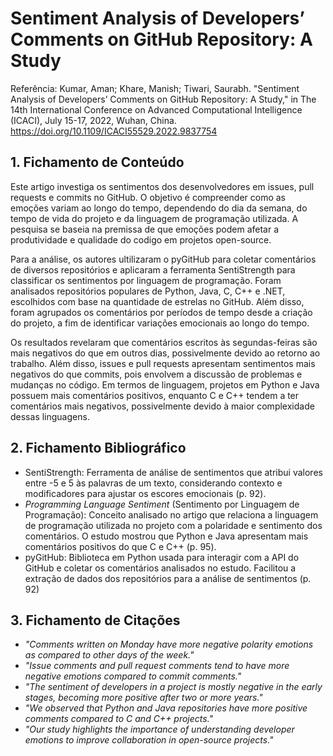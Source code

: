 # Sentiment Analysis of Developers’ Comments on GitHub Repository: A Study
Referência:
Kumar, Aman; Khare, Manish; Tiwari, Saurabh. "Sentiment Analysis of Developers’ Comments on GitHub Repository: A Study," in The 14th International Conference on Advanced Computational Intelligence (ICACI), July 15-17, 2022, Wuhan, China. https://doi.org/10.1109/ICACI55529.2022.9837754
## 1. Fichamento de Conteúdo

  Este artigo investiga os sentimentos dos desenvolvedores em issues, pull requests e commits no GitHub. O objetivo é compreender como as emoções variam ao longo do tempo, dependendo do dia da semana, do tempo de vida do projeto e da linguagem de programação utilizada. A pesquisa se baseia na premissa de que emoções podem afetar a produtividade e qualidade do codigo em projetos open-source.

Para a análise, os autores ultilizaram o pyGitHub para coletar comentários de diversos repositórios e aplicaram a ferramenta SentiStrength para classificar os sentimentos por linguagem de programação. Foram analisados repositórios populares de Python, Java, C, C++ e .NET, escolhidos com base na quantidade de estrelas no GitHub. Além disso, foram agrupados os comentários por períodos de tempo desde a criação do projeto, a fim de identificar variações emocionais ao longo do tempo.

Os resultados revelaram que comentários escritos às segundas-feiras são mais negativos do que em outros dias, possivelmente devido ao retorno ao trabalho. Além disso, issues e pull requests apresentam sentimentos mais negativos do que commits, pois envolvem a discussão de problemas e mudanças no código. Em termos de linguagem, projetos em Python e Java possuem mais comentários positivos, enquanto C e C++ tendem a ter comentários mais negativos, possivelmente devido à maior complexidade dessas linguagens.

## 2. Fichamento Bibliográfico
*    SentiStrength: Ferramenta de análise de sentimentos que atribui valores entre -5 e 5 às palavras de um texto, considerando contexto e modificadores para ajustar os escores emocionais (p. 92)​.
*   _Programming Language Sentiment_ (Sentimento por Linguagem de Programação): Conceito analisado no artigo que relaciona a linguagem de programação utilizada no projeto com a polaridade e sentimento dos comentários. O estudo mostrou que Python e Java apresentam mais comentários positivos do que C e C++ (p. 95).
*    pyGitHub: Biblioteca em Python usada para interagir com a API do GitHub e coletar os comentários analisados no estudo. Facilitou a extração de dados dos repositórios para a análise de sentimentos (p. 92)​

## 3. Fichamento de Citações
*    _"Comments written on Monday have more negative polarity emotions as compared to other days of the week."_
*    _"Issue comments and pull request comments tend to have more negative emotions compared to commit comments."_
*    _"The sentiment of developers in a project is mostly negative in the early stages, becoming more positive after two or more years."_
*    _"We observed that Python and Java repositories have more positive comments compared to C and C++ projects."_
*    _"Our study highlights the importance of understanding developer emotions to improve collaboration in open-source projects."_
